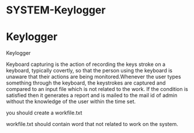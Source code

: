# SYSTEM-Keylogger
# Keylogger

Keylogger

Keyboard capturing is the action of recording the keys stroke on a
keyboard, typically covertly, so that the person using the keyboard is unaware that their
actions are being monitored.Whenever the user types something through the keyboard, the
keystrokes are captured and compared to an input file which is not related to the work. If
the condition is satisfied then it generates a report and is mailed to the mail id of admin
without the knowledge of the user within the time set.

you should create a workfile.txt

workfile.txt should contain word that not related to work on the system.

